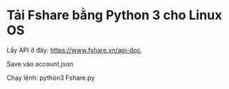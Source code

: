 # Tải Fshare bằng Python 3 cho Linux OS

Lấy API ở đây: https://www.fshare.vn/api-doc.

Save vào account.json

Chạy lệnh: python3 Fshare.py

